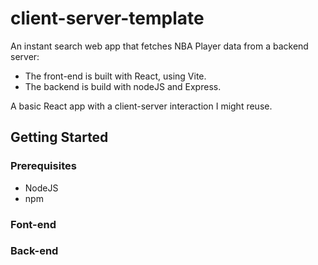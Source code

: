# client-server-template

An instant search web app that fetches NBA Player data from a backend server:
- The front-end is built with React, using Vite.
- The backend is build with nodeJS and Express.

A basic React app with a client-server interaction I might reuse.

## Getting Started

### Prerequisites

- NodeJS
- npm

### Font-end

### Back-end




